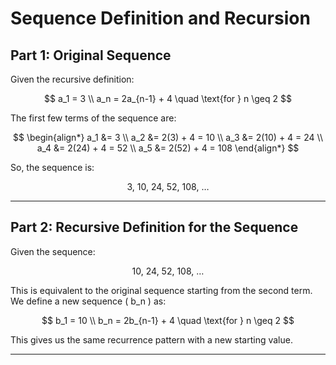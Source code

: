 # Sequence Definition and Recursion

## Part 1: Original Sequence

Given the recursive definition:

$$
a_1 = 3 \\
a_n = 2a_{n-1} + 4 \quad \text{for } n \geq 2
$$

The first few terms of the sequence are:

$$
\begin{align*}
a_1 &= 3 \\
a_2 &= 2(3) + 4 = 10 \\
a_3 &= 2(10) + 4 = 24 \\
a_4 &= 2(24) + 4 = 52 \\
a_5 &= 2(52) + 4 = 108
\end{align*}
$$

So, the sequence is:

$$
3,\ 10,\ 24,\ 52,\ 108,\ \ldots
$$

---

## Part 2: Recursive Definition for the Sequence

Given the sequence:

$$
10,\ 24,\ 52,\ 108,\ \ldots
$$

This is equivalent to the original sequence starting from the second term. We define a new sequence \( b_n \) as:

$$
b_1 = 10 \\
b_n = 2b_{n-1} + 4 \quad \text{for } n \geq 2
$$

This gives us the same recurrence pattern with a new starting value.

---
